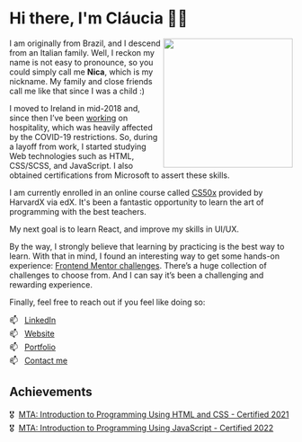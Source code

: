 # Hi there, I'm Cláucia 👋🏼
<img align='right' src="https://media.giphy.com/media/paTz7UZbPfTZFRYnnB/giphy.gif" width="230">

I am originally from Brazil, and I descend from an Italian family. Well, I reckon my name is not easy to pronounce, so you could simply call me **Nica**, which is my nickname. My family and close friends call me like that since I was a child :)  

I moved to Ireland in mid-2018 and, since then I’ve been [working][cv] on hospitality, which was heavily affected by the COVID-19 restrictions. So, during a layoff from work, I started studying Web technologies such as HTML, CSS/SCSS, and JavaScript. I also obtained certifications from Microsoft to assert these skills.

I am currently enrolled in an online course called [CS50x][cs50x] provided by HarvardX via edX. It's been a fantastic opportunity to learn the art of programming with the best teachers. 

My next goal is to learn React, and improve my skills in UI/UX.

By the way, I strongly believe that learning by practicing is the best way to learn. With that in mind, I found an interesting way to get some hands-on experience: [Frontend Mentor challenges][frontend-mentor-challenges]. There’s a huge collection of challenges to choose from. And I can say it’s been a challenging and rewarding experience.

Finally, feel free to reach out if you feel like doing so:

📫 &nbsp; [LinkedIn][linkedin]  
📫 &nbsp; [Website][website]  
📫 &nbsp; [Portfolio][portfolio]  
📫 &nbsp; [Contact me][contact-me]  


##  Achievements

 🎖 &nbsp;[MTA: Introduction to Programming Using HTML and CSS - Certified 2021][badge-html-css]  
 🎖 &nbsp;[MTA: Introduction to Programming Using JavaScript - Certified 2022][badge-js]


<!-- links -->

[website]: https://claucia.com
[portfolio]: https://claucia.com/portfolio/
[cv]: https://claucia.com/cv/
[contact-me]: https://claucia.com/contact/

[linkedin]: https://www.linkedin.com/in/claucia/
[frontend-mentor-challenges]: https://www.frontendmentor.io/profile/claucia
[cs50x]: https://cs50.harvard.edu/x/2022/

[badge-html-css]: https://www.credly.com/badges/aca3416b-accf-4027-b79c-c63214241744/  
[badge-js]: https://www.credly.com/badges/10fb920f-be8a-4472-ab50-60ec75d413ef/
